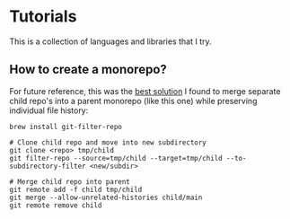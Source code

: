 # Tutorials

This is a collection of languages and libraries that I try.

## How to create a monorepo?

For future reference, this was the [best solution](https://gist.github.com/x-yuri/6161d90d1af8ebac6e560bcef548c1c3) I found to merge separate child repo's into a parent monorepo (like this one) while preserving individual file history:

```console
brew install git-filter-repo

# Clone child repo and move into new subdirectory
git clone <repo> tmp/child
git filter-repo --source=tmp/child --target=tmp/child --to-subdirectory-filter <new/subdir>

# Merge child repo into parent
git remote add -f child tmp/child
git merge --allow-unrelated-histories child/main
git remote remove child
```
